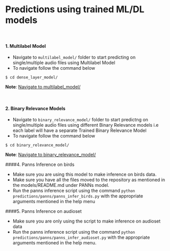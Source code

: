 # Predictions using trained ML/DL models

<br>

#### 1. Multilabel Model
- Navigate to ```multilabel_model/``` folder to start predicting on single/multiple audio files using Multilabel Model
- To navigate follow the command below
```shell
$ cd dense_layer_model/
```
**Note**: [Navigate to multilabel_model/](https://github.com/wildlytech/modular_acoustic_detection/tree/master/predictions/multilabel_model)

<br>

#### 2. Binary Relevance Models
- Navigate to ```binary_relevance_model/``` folder to start predictng on single/multiple audio files using different Binary Relevance models i.e each label will have a separate Trained Binary Relevance Model
- To navigate follow the command below
```shell
$ cd binary_relevance_model/
```
**Note**: [Navigate to binary_relevance_model/](https://github.com/wildlytech/modular_acoustic_detection/tree/master/predictions/binary_relevance_model)

####4. Panns Inference on birds

- Make sure you are using this model to make inference on birds data.
- Make sure you have all the files moved to the repository as mentioned in 
the models/README.md under PANNs model.
- Run the panns inference script using the command `python predictions/panns/panns_infer_birds.py` with the
appropriate arguments mentioned in the help menu

####5. Panns Inference on audioset

- Make sure you are only using the script to make inference on audioset data
- Run the panns inference script using the command `python predictions/panns/panns_infer_audioset.py` with the
appropriate arguments mentioned in the help menu.
